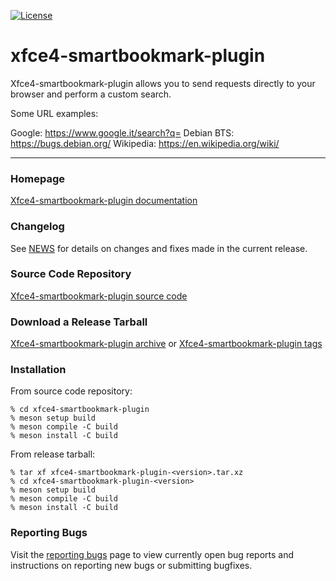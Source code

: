 [![License](https://img.shields.io/badge/License-GPL%20v2-blue.svg)](https://gitlab.xfce.org/panel-plugins/xfce4-smartbookmark-plugin/-/blob/master/COPYING)

# xfce4-smartbookmark-plugin

Xfce4-smartbookmark-plugin allows you to send requests directly to your
browser and perform a custom search.

Some URL examples:

 Google: https://www.google.it/search?q=
 Debian BTS: https://bugs.debian.org/
 Wikipedia: https://en.wikipedia.org/wiki/

----

### Homepage

[Xfce4-smartbookmark-plugin documentation](https://docs.xfce.org/panel-plugins/xfce4-smartbookmark-plugin)

### Changelog

See [NEWS](https://gitlab.xfce.org/panel-plugins/xfce4-smartbookmark-plugin/-/blob/master/NEWS) for details on changes and fixes made in the current release.

### Source Code Repository

[Xfce4-smartbookmark-plugin source code](https://gitlab.xfce.org/panel-plugins/xfce4-smartbookmark-plugin)

### Download a Release Tarball

[Xfce4-smartbookmark-plugin archive](https://archive.xfce.org/src/panel-plugins/xfce4-smartbookmark-plugin)
    or
[Xfce4-smartbookmark-plugin tags](https://gitlab.xfce.org/panel-plugins/xfce4-smartbookmark-plugin/-/tags)

### Installation

From source code repository: 

    % cd xfce4-smartbookmark-plugin
    % meson setup build
    % meson compile -C build
    % meson install -C build

From release tarball:

    % tar xf xfce4-smartbookmark-plugin-<version>.tar.xz
    % cd xfce4-smartbookmark-plugin-<version>
    % meson setup build
    % meson compile -C build
    % meson install -C build

### Reporting Bugs

Visit the [reporting bugs](https://docs.xfce.org/panel-plugins/xfce4-smartbookmark-plugin/bugs) page to view currently open bug reports and instructions on reporting new bugs or submitting bugfixes.


